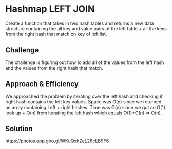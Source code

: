 # Hashmap LEFT JOIN
Create a function that takes in two hash tables and returns a new data structure containing the all key and value pairs of the left table + all the keys from the right hash that match on key of left list.

## Challenge
The challenge is figuring out how to add all of the values from the left hash and the values from the right hash that match.

## Approach & Efficiency
We approached the problem by iterating over the left hash and checking if right hash contains the left key values. Space was O(n) since we returned an array containing Left + right hashes. Time was O(n) since we got an O(1) look up + O(n) from iterating the left hash which equals O(1)+O(n) => O(n).

## Solution
https://photos.app.goo.gl/WKuQxhZaL26cLB9F6
